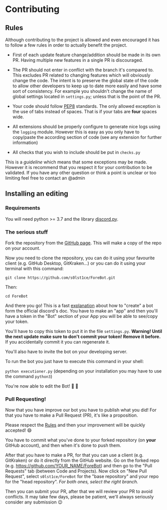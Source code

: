 # Contributing

## Rules

Although contributing to the project is allowed and even encouraged it has to follow a few rules in order to actually benefit the project.

- First of each update feature change/addition should be made in its own PR. Having multiple new features in a single PR is discouraged.

- The PR should not enter in conflict with the branch it's compared to. This excludes PR related to changing features which will obviously change the code. The intent is to preserve the global state of the code to allow other developers to keep up to date more easily and have some sort of consistency. For example you shouldn't change the name of global settings located in `settings.py`; unless that is the point of the PR.
- Your code should follow [PEP8](https://www.python.org/dev/peps/pep-0008/) standards. The only allowed exception is the use of tabs instead of spaces. That is if your tabs are **four** spaces wide.
- All extensions should be properly configure to generate nice logs using the `logging` module. However this is easy as you only have to copy/paste the according section of code (see any extension for further information)
- All checks that you wish to include should be put in `checks.py`



This is a *guideline* which means that some exceptions may be made. However it is recommend that you respect it for your contribution to be validated. If you have any other question or think a point is unclear or too limiting feel free to contact an @admin

## Installing an editing

### Requirements

You will need python >= 3.7 and the library [discord.py](https://github.com/Rapptz/discord.py).

### The serious stuff

Fork the repository from the [GitHub page](https://github.com/s0lst1ce/ForeBot). This will make a copy of the repo on your account.

Now you need to clone the repository, you can do it using your favourite client (e.g. GitHub Desktop, GitKraken...) or you can do it using your terminal with this command:

`git clone https://github.com/s0lst1ce/ForeBot.git`

Then:

`cd ForeBot` 

And there you go! This is a fast [explanation](https://discordapp.com/developers/docs/intro#bots-and-apps) about how to "create" a bot form the official discord's doc. You have to make an "app" and then you'll have a token in the "Bot" section of your App you will be able to see/copy your token.

You'll have to copy this token to put it in the file `settings.py`. **Warning! Until the next update make sure to don't commit your token! Remove it before.** If you accidentally commit it you can regenerate it.

You'll also have to invite the bot on your developing server.

To run the bot you just have to execute this command in your shell: 

`python executioner.py` (depending on your installation you may have to use the command `python3`)

You're now able to edit the Bot! :tada: :confetti_ball:

### Pull Requesting!

Now that you have improve our bot you have to publish what you did! For that you have to make a Pull Request (PR), it's like a proposition.

Please respect the [Rules](#Rules) and then your improvement will be quickly accepted! :smile:

You have to commit what you've done to your forked repository (on **your** GitHub account), and  then when it's done to push them.

After that you have to make a PR, for that you can use a client (e.g. GitKraken) or do it directly from the GitHub website. Go on the forked repo (e.g. https://github.com/YOUR_NAME/ForeBot) and then go to the "Pull Requests" tab (between Code and Projects). Now click on "New Pull Request", select `s0lst1ce/ForeBot` for the "base repository" and your repo for the "head repository". *For both ones, select the right branch.*

Then you can submit your PR, after that we will review your PR to avoid conflicts. It may take few days, please be patient, we'll always seriously consider any submission :wink:
